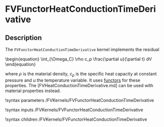 # FVFunctorHeatConductionTimeDerivative

## Description

The `FVFunctorHeatConductionTimeDerivative` kernel implements the residual

\begin{equation}
\int_{\Omega_C} \rho c_p \frac{\partial u}{\partial t} dV
\end{equation}

where $\rho$ is the material density, $c_p$ is the specific heat capacity at
constant pressure and $u$ the temperature variable. It uses [functors](Functors/index.md)
for these properties. The [FVHeatConductionTimeDerivative.md] can be used with material properties instead.

!syntax parameters /FVKernels/FVFunctorHeatConductionTimeDerivative

!syntax inputs /FVKernels/FVFunctorHeatConductionTimeDerivative

!syntax children /FVKernels/FVFunctorHeatConductionTimeDerivative
